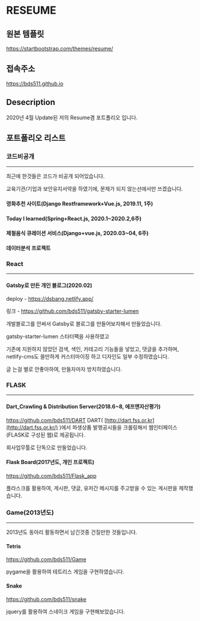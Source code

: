 # RESEUME

## 원본 템플릿
https://startbootstrap.com/themes/resume/

## 접속주소

https://bds511.github.io

## Desecription

2020년 4월 Update된 저의 Resume겸 포트폴리오 입니다.




## 포트폴리오 리스트



### 코드비공개

---

최근에 한것들은  코드가 비공개 되어있습니다.

교육기관/기업과 보안유지서약을 하였기에, 문제가 되지 않는선에서만 쓰겠습니다.

#### 영화추천 사이트(Django Restframework+Vue.js, 2019.11, 1주)



#### Today I learned(Spring+React.js, 2020.1~2020.2,6주)



#### 제철음식 큐레이션 서비스(Django+vue.js, 2020.03~04, 6주)



#### 데이터분석 프로젝트











### React

---

#### Gatsby로 만든 개인 블로그(2020.02)

deploy - https://dsbang.netlify.app/

링크 - https://github.com/bds511/gatsby-starter-lumen

개발블로그를 안써서 Gatsby로 블로그를 만들어보자해서 만들었습니다.

gatsby-starter-lumen 스타터팩을 사용하였고

기존에 지원하지 않았던 검색, 색인, 카테고리 기능들을 넣었고, 댓글을 추가하며, netlify-cms도 쓸만하게 커스터마이징 하고 디자인도 일부 수정하였습니다.

글 는걸 별로 안좋아하여, 만들자마자 방치하였습니다.



### FLASK

------

#### Dart_Crawling & Distribution Server(2018.6~8, 에프앤자산평가)

https://github.com/bds511/DART                                                                                                                                                                                       DART( [http://dart.fss.or.kr](http://dart.fss.or.kr/) )에서 파생상품 발행공시들을 크롤링해서 웹인터페이스(FLASK로 구성된 웹)로 제공됩니다. 

회사업무툴로 단독으로 만들었습니다.

#### Flask Board(2017년도, 개인 프로젝트)

https://github.com/bds511/Flask_app

플라스크를 활용하여, 게시판, 댓글, 유저간 메시지를 주고받을 수 있는 게시판을 제작했습니다.



### Game(2013년도)

___

2013년도 동아리 활동하면서 남긴것중 건질만한 것들입니다.

#### Tetris

https://github.com/bds511/Game

pygame을 활용하여 테트리스 게임을 구현하였습니다.

#### Snake

https://github.com/bds511/snake

jquery를 활용하여 스네이크 게임을 구현해보았습니다.